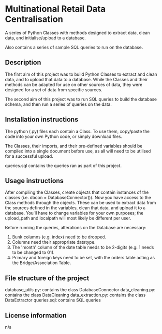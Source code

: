 # Multinational Retail Data Centralisation

A series of Python Classes with methods designed to extract data, clean data, and initialise/upload to a database.

Also contains a series of sample SQL queries to run on the database.

## Description

The first aim of this project was to build Python Classes to extract and clean data, and to upload that data to a database. While the Classes and their methods can be adapted for use on other sources of data, they were designed for a set of data from specific sources.

The second aim of this project was to run SQL queries to build the database schema, and then run a series of queries on the data.

## Installation instructions

The python (.py) files each contain a Class. To use them, copy/paste the code into your own Python code, or simply download files.

The Classes, their imports, and their pre-defined variables should be compiled into a single document before use, as all will need to be utilised for a successful upload.

queries.sql contains the queries ran as part of this project. 

## Usage instructions

After compiling the Classes, create objects that contain instances of the classes (i.e. dbcon = DatabaseConnector()). Now you have access to the Class methods through the objects. These can be used to extract data from the sources defined in the variables, clean that data, and upload it to a database. You'll have to change variables for your own purposes; the upload_path and localpath will most likely be different per user.

Before running the queries, alterations on the Database are necessary:
1. Bunk columns (e.g. index) need to be dropped.
2. Columns need their appropriate datatype.
3. The 'month' column of the date table needs to be 2-digits (e.g. 1 needs to be changed to 01).
4. Primary and foreign keys need to be set, with the orders table acting as the Bridge/Association Table.

## File structure of the project

database_utils.py: contains the class DatabaseConnector
data_cleaning.py: contains the class DataCleaning
data_extraction.py: contains the class DataExtractor
queries.sql: contains SQL queries

## License information
n/a

